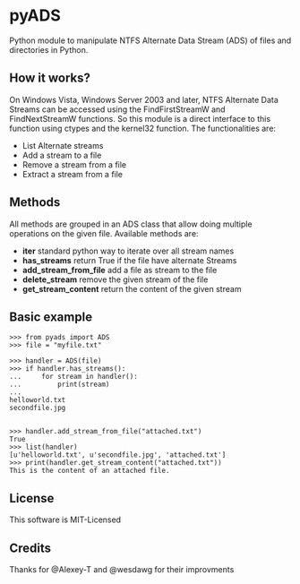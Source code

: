 pyADS
=====

Python module to manipulate NTFS Alternate Data Stream (ADS) of files and directories in Python.

How it works?
-------------

On Windows Vista, Windows Server 2003 and later, NTFS Alternate Data Streams can be accessed using the
FindFirstStreamW and FindNextStreamW functions. So this module is a direct interface to this function
using ctypes and the kernel32 function.
The functionalities are:

* List Alternate streams
* Add a stream to a file
* Remove a stream from a file
* Extract a stream from a file

Methods
-------

All methods are grouped in an ADS class that allow doing multiple operations on the given file.
Available methods are:

* **__iter__** standard python way to iterate over all stream names
* **has_streams** return True if the file have alternate Streams
* **add_stream_from_file** add a file as stream to the file
* **delete_stream** remove the given stream of the file
* **get_stream_content** return the content of the given stream

Basic example
-------------

    >>> from pyads import ADS
    >>> file = "myfile.txt"

    >>> handler = ADS(file)
    >>> if handler.has_streams():
    ...     for stream in handler():
    ...         print(stream)
    ...
    helloworld.txt
    secondfile.jpg


    >>> handler.add_stream_from_file("attached.txt")
    True
    >>> list(handler)
    [u'helloworld.txt', u'secondfile.jpg', 'attached.txt']
    >>> print(handler.get_stream_content("attached.txt"))
    This is the content of an attached file.

License
-------

This software is MIT-Licensed

Credits
-------

Thanks for @Alexey-T and @wesdawg for their improvments